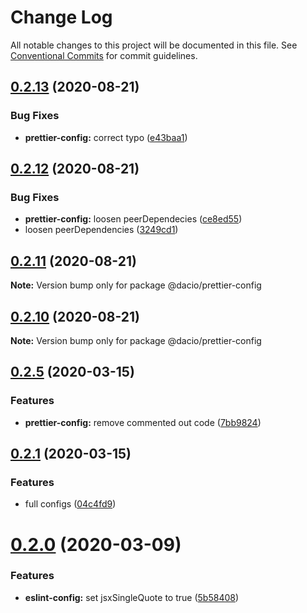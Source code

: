 # Change Log

All notable changes to this project will be documented in this file.
See [Conventional Commits](https://conventionalcommits.org) for commit guidelines.

## [0.2.13](https://github.com/dacioromero/js-config/compare/v0.2.12...v0.2.13) (2020-08-21)


### Bug Fixes

* **prettier-config:** correct typo ([e43baa1](https://github.com/dacioromero/js-config/commit/e43baa1f2c019e728efbe520b18f1836ba944c8f))





## [0.2.12](https://github.com/dacioromero/js-config/compare/v0.2.11...v0.2.12) (2020-08-21)


### Bug Fixes

* **prettier-config:** loosen peerDependecies ([ce8ed55](https://github.com/dacioromero/js-config/commit/ce8ed5503ece6379b2af14d447933f35dab3b077))
* loosen peerDependencies ([3249cd1](https://github.com/dacioromero/js-config/commit/3249cd1fd18a79793167d50bd61726540021c52c))





## [0.2.11](https://github.com/dacioromero/js-config/compare/v0.2.10...v0.2.11) (2020-08-21)

**Note:** Version bump only for package @dacio/prettier-config





## [0.2.10](https://github.com/dacioromero/js-config/compare/v0.2.8...v0.2.10) (2020-08-21)

**Note:** Version bump only for package @dacio/prettier-config

## [0.2.5](https://github.com/dacioromero/js-config/compare/v0.2.4...v0.2.5) (2020-03-15)

### Features

- **prettier-config:** remove commented out code ([7bb9824](https://github.com/dacioromero/js-config/commit/7bb982450a7af661e60caaf26e870d9b130046b6))

## [0.2.1](https://github.com/dacioromero/js-config/compare/v0.2.0...v0.2.1) (2020-03-15)

### Features

- full configs ([04c4fd9](https://github.com/dacioromero/js-config/commit/04c4fd9e7cbd871df430cd9e91da04cb2ea43c20))

# [0.2.0](https://github.com/dacioromero/js-config/compare/v0.1.0...v0.2.0) (2020-03-09)

### Features

- **eslint-config:** set jsxSingleQuote to true ([5b58408](https://github.com/dacioromero/js-config/commit/5b584080a59fefbb0656a0f72465ba86c0c2a2eb))
